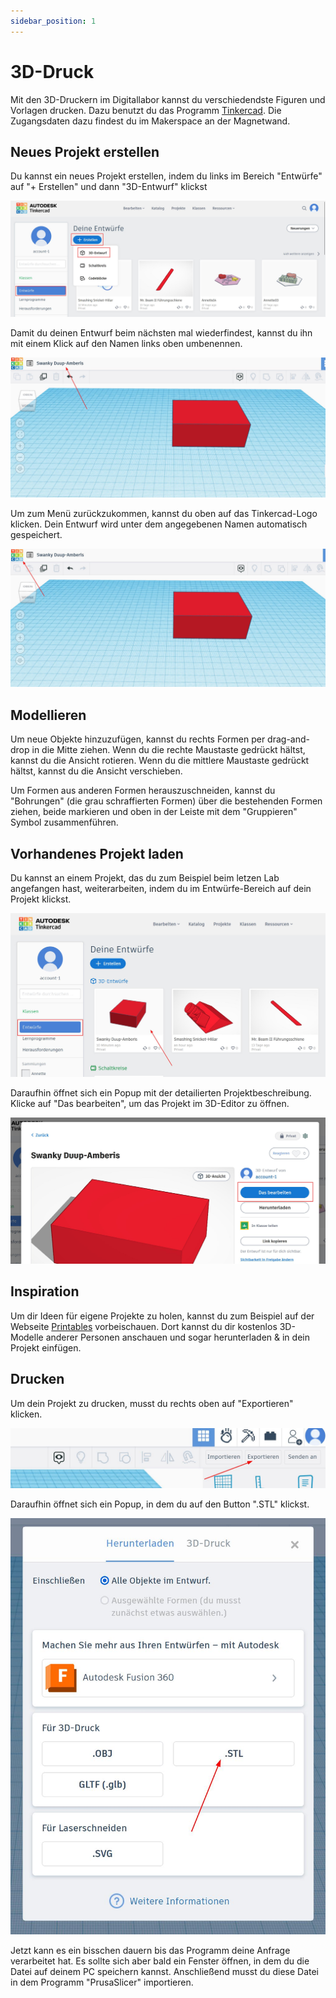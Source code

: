 ```yaml
---
sidebar_position: 1
---
```


# 3D-Druck

Mit den 3D-Druckern im Digitallabor kannst du verschiedendste Figuren und Vorlagen drucken. Dazu benutzt du das Programm [Tinkercad](https://www.tinkercad.com/). Die Zugangsdaten dazu findest du im Makerspace an der Magnetwand.

## Neues Projekt erstellen

Du kannst ein neues Projekt erstellen, indem du links im Bereich "Entwürfe" auf "+ Erstellen" und dann "3D-Entwurf" klickst

![Ein Screenshot von dem Entwürfe-Bereich der Tinkercad-Website](../assets/tinkercad_new_proj.jpg)

Damit du deinen Entwurf beim nächsten mal wiederfindest, kannst du ihn mit einem Klick auf den Namen links oben umbenennen.

![Ein Screenshot aus dem Editor-Bereich von Tinkercad mit Pfeil auf den Projektnamen links oben](../assets/tinkercad_change_proj_name.jpg)

Um zum Menü zurückzukommen, kannst du oben auf das Tinkercad-Logo klicken. Dein Entwurf wird unter dem angegebenen Namen automatisch gespeichert.

![Ein Screenshot aus dem Editor-Bereich von Tinkercad mit Pfeil auf das Logo links oben](../assets/tinkercad_back_to_home.jpg)

## Modellieren

Um neue Objekte hinzuzufügen, kannst du rechts Formen per drag-and-drop in die Mitte ziehen.
Wenn du die rechte Maustaste gedrückt hältst, kannst du die Ansicht rotieren. Wenn du die mittlere Maustaste gedrückt hältst, kannst du die Ansicht verschieben.

Um Formen aus anderen Formen herauszuschneiden, kannst du "Bohrungen" (die grau schraffierten Formen) über die bestehenden Formen ziehen, beide markieren und oben in der Leiste mit dem "Gruppieren" Symbol zusammenführen. 

## Vorhandenes Projekt laden

Du kannst an einem Projekt, das du zum Beispiel beim letzen Lab angefangen hast, weiterarbeiten, indem du im Entwürfe-Bereich auf dein Projekt klickst.

![Ein Screenshot aus dem Entwürfe-Bereich von Tinkercad mit Pfeil auf ein vorhandenes Projekt](../assets/tinkercad_load_existing_proj.jpg)

Daraufhin öffnet sich ein Popup mit der detailierten Projektbeschreibung. Klicke auf "Das bearbeiten", um das Projekt im 3D-Editor zu öffnen.

![Ein Screenshot aus dem Entwürfe-Bereich von Tinkercad, in dem ein Popup mit der Beschreibung eines vorhandenen Projekts angezeigt wird](../assets/tinkercad_load_existing_proj_popup.jpg)

## Inspiration

Um dir Ideen für eigene Projekte zu holen, kannst du zum Beispiel auf der Webseite [Printables](https://www.printables.com/de) vorbeischauen. Dort kannst du dir kostenlos 3D-Modelle anderer Personen anschauen und sogar herunterladen & in dein Projekt einfügen.

## Drucken

Um dein Projekt zu drucken, musst du rechts oben auf "Exportieren" klicken.

![Ein Screenshot aus dem Editor-Bereich von Tinkercad mit einem Pfeil, der auf den Button "Exportieren" zeigt](../assets/tinkercad_export.jpg)

Daraufhin öffnet sich ein Popup, in dem du auf den Button ".STL" klickst. 

![Ein Screenshot aus dem Editor-Bereich von Tinkercad, in dem ein Popup mit verschiedenen Exportfunktionen zu sehen ist](../assets/tinkercad_export_popup.jpg)

Jetzt kann es ein bisschen dauern bis das Programm deine Anfrage verarbeitet hat. Es sollte sich aber bald ein Fenster öffnen, in dem du die Datei auf deinem PC speichern kannst.
Anschließend musst du diese Datei in dem Programm "PrusaSlicer" importieren.